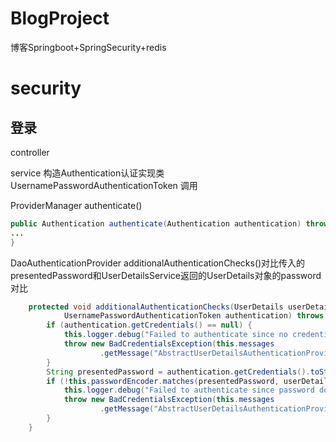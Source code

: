 # BlogProject
博客Springboot+SpringSecurity+redis
# security

## 登录

controller

service  构造Authentication认证实现类UsernamePasswordAuthenticationToken  调用

ProviderManager authenticate()

~~~~java
public Authentication authenticate(Authentication authentication) throws AuthenticationException {
...
}
~~~~



DaoAuthenticationProvider additionalAuthenticationChecks()对比传入的presentedPassword和UserDetailsService返回的UserDetails对象的password对比

~~~~java
	protected void additionalAuthenticationChecks(UserDetails userDetails,
			UsernamePasswordAuthenticationToken authentication) throws AuthenticationException {
		if (authentication.getCredentials() == null) {
			this.logger.debug("Failed to authenticate since no credentials provided");
			throw new BadCredentialsException(this.messages
					.getMessage("AbstractUserDetailsAuthenticationProvider.badCredentials", "Bad credentials"));
		}
		String presentedPassword = authentication.getCredentials().toString();
		if (!this.passwordEncoder.matches(presentedPassword, userDetails.getPassword())) {
			this.logger.debug("Failed to authenticate since password does not match stored value");
			throw new BadCredentialsException(this.messages
					.getMessage("AbstractUserDetailsAuthenticationProvider.badCredentials", "Bad credentials"));
		}
	}
~~~~

